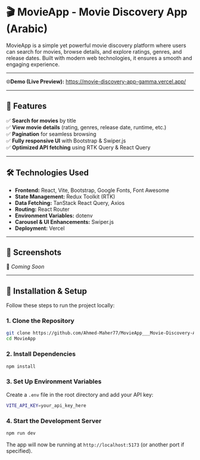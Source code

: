 # 🎬 MovieApp - Movie Discovery App (Arabic)

MovieApp is a simple yet powerful movie discovery platform where users can search for movies, browse details, and explore ratings, genres, and release dates. Built with modern web technologies, it ensures a smooth and engaging experience.

<hr/>

🌐**Demo (Live Preview):** <a href="https://movie-discovery-app-gamma.vercel.app/" target="_blank">https://movie-discovery-app-gamma.vercel.app/</a> 

<hr />

## 🚀 Features  
✅ **Search for movies** by title  
✅ **View movie details** (rating, genres, release date, runtime, etc.)  
✅ **Pagination** for seamless browsing  
✅ **Fully responsive UI** with Bootstrap & Swiper.js  
✅ **Optimized API fetching** using RTK Query & React Query  

<hr />

## 🛠️ Technologies Used  
- **Frontend:** React, Vite, Bootstrap, Google Fonts, Font Awesome  
- **State Management:** Redux Toolkit (RTK)  
- **Data Fetching:** TanStack React Query, Axios  
- **Routing:** React Router  
- **Environment Variables:** dotenv  
- **Carousel & UI Enhancements:** Swiper.js  
- **Deployment:** Vercel  

<hr />

## 📸 Screenshots  
🚧 _Coming Soon_  

<hr />

## 🔧 Installation & Setup

Follow these steps to run the project locally:

### 1. Clone the Repository
```bash
git clone https://github.com/Ahmed-Maher77/MovieApp___Movie-Discovery-App.git
cd MovieApp
```
### 2. Install Dependencies
```bash
npm install
```
### 3. Set Up Environment Variables
Create a ```.env``` file in the root directory and add your API key:
```bash
VITE_API_KEY=your_api_key_here
```
### 4. Start the Development Server
```bash
npm run dev
```
The app will now be running at ```http://localhost:5173``` (or another port if specified).

